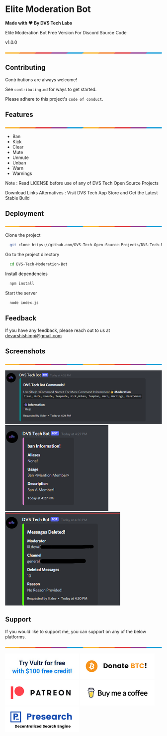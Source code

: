 # Elite Moderation Bot

**Made with ❤ By DVS Tech Labs**

Elite Moderation Bot Free Version For Discord Source Code

v1.0.0

![Border](images/border.png)

## Contributing

Contributions are always welcome!

See `contributing.md` for ways to get started.

Please adhere to this project's `code of conduct`.


## Features

![Border](images/border.png)

- Ban
- Kick
- Clear
- Mute
- Unmute
- Unban
- Warn
- Warnings

Note : Read LICENSE before use of any of DVS Tech Open Source Projects

Download Links Alternatives : Visit DVS Tech App Store and Get the Latest Stable Build

## Deployment

![Border](images/border.png)

Clone the project

```bash
  git clone https://github.com/DVS-Tech-Open-Source-Projects/DVS-Tech-Moderation-Bot.git
```

Go to the project directory

```bash
  cd DVS-Tech-Moderation-Bot
```

Install dependencies

```bash
  npm install
```

Start the server

```bash
  node index.js
```
## Feedback

If you have any feedback, please reach out to us at devarshishimpi@gmail.com

## Screenshots

![Border](images/border.png)

![App Screenshot](images/1.png)
![App Screenshot](images/2.png)
![App Screenshot](images/3.png)

## Support

If you would like to support me, you can support on any of the below platforms.

![Border](images/border.png)

<a href="https://www.vultr.com/?ref=9043736" target="_blank"><img src="images/vultr-try.png"/></a>
<a href="https://dvsdonatebtc.netlify.app/" target="_blank"><img src="images/btc-try.png"/></a>
<a href="https://www.patreon.com/dvstech" target="_blank"><img src="images/patreon-try.png"/></a>
<a href="https://www.buymeacoffee.com/dvstech" target="_blank"><img src="images/buymeacoffee-try.png"/></a>
<a href="https://presearch.com/signup?rid=4339531" target="_blank"><img src="images/presearch-try.png"/></a>
